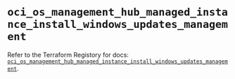 # `oci_os_management_hub_managed_instance_install_windows_updates_management`

Refer to the Terraform Registory for docs: [`oci_os_management_hub_managed_instance_install_windows_updates_management`](https://registry.terraform.io/providers/oracle/oci/6.18.0/docs/resources/os_management_hub_managed_instance_install_windows_updates_management).
